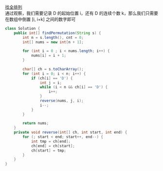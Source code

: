 [找全排列](https://leetcode.com/problems/find-permutation/description/) <br>
通过观察，我们需要记录 D 的起始位置 i，还有 D 的连续个数 k，那么我们只需要在数组中倒置 [i, i+k] 之间的数字即可
```java
class Solution {
    public int[] findPermutation(String s) {
        int n = s.length(), cnt = 0;
        int[] nums = new int[n + 1];
        
        for (int i = 0 ; i < nums.length; i++) {
            nums[i] = i + 1;
        }
        
        char[] ch = s.toCharArray();
        for (int i = 0; i < n; i++) {
            if (ch[i] == 'D') {
                int j = i;
                while (i < n && ch[i] == 'D') {
                    i++;
                }
                reverse(nums, j, i);
                i--;
            }
        }
        
        return nums;
    }
    private void reverse(int[] ch, int start, int end) {
        for (; start < end; start++, end--) {
            int tmp = ch[end];
            ch[end] = ch[start];
            ch[start] = tmp;
        }
    }
}
```
